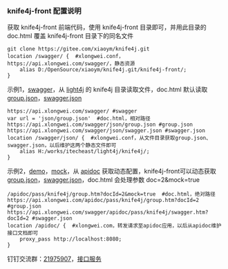 ### knife4j-front 配置说明

获取 knife4j-front 前端代码，使用 knife4j-front 目录即可，并用此目录的 doc.html 覆盖 knife4j-front 目录下的同名文件

	git clone https://gitee.com/xiaoym/knife4j.git
	location /swagger/ {  #xlongwei.conf，https://api.xlongwei.com/swagger/，静态资源
		alias D:/OpenSource/xiaoym/knife4j.git/knife4j-front/;
	}

示例1，[swagger](https://api.xlongwei.com/swagger/)，从 [light4j](https://gitee.com/xlongwei/light4j/) 的 knife4j 目录读取文件，doc.html 默认读取[group.json](https://api.xlongwei.com/swagger/json/group.json)，[swagger.json](https://api.xlongwei.com/swagger/json/swagger.json)

	https://api.xlongwei.com/swagger/ #swagger
	var url = 'json/group.json'  #doc.html，相对路径
	https://api.xlongwei.com/swagger/json/group.json #group.json
	https://api.xlongwei.com/swagger/json/swagger.json #swagger.json
	location /swagger/json/ {  #xlongwei.conf，从文件目录获取group.json、swagger.json，以后维护这两个静态文件即可
		alias H:/works/itecheast/light4j/knife4j/;
	}

示例2，[demo](https://api.xlongwei.com/swagger/doc.html?doc=2)，[mock](https://api.xlongwei.com/swagger/doc.html?doc=1&mock=true)，从 [apidoc](https://api.xlongwei.com/apidoc/) 获取动态配置，knife4j-front可以动态获取[group.json](https://api.xlongwei.com/apidoc/pass/knife4j/group.htm?docId=2)，[swagger.json](https://api.xlongwei.com/swagger/apidoc/pass/knife4j/swagger.htm?docId=2)，doc.html 会处理参数 doc=2&mock=true

	/apidoc/pass/knife4j/group.htm?docId=2&mock=true  #doc.html，绝对路径
	https://api.xlongwei.com/apidoc/pass/knife4j/group.htm?docId=2 #group.json
	https://api.xlongwei.com/swagger/apidoc/pass/knife4j/swagger.htm?docId=2 #swagger.json
	location /apidoc/ {  #xlongwei.com，转发请求至apidoc应用，以后从apidoc维护接口文档即可
		proxy_pass http://localhost:8080;
	}

钉钉交流群：[21975907](https://s.xlongwei.com/uploads/img/avatar/dingding-group.jpg)，[接口服务](https://api.xlongwei.com/)
